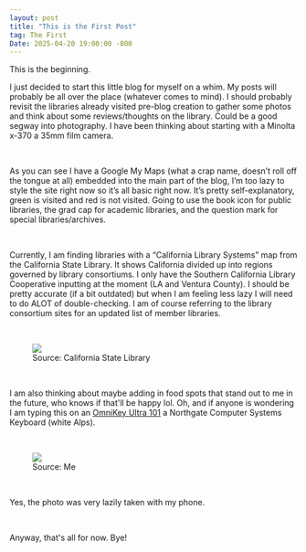 ```yaml
---
layout: post
title: "This is the First Post"
tag: The First
Date: 2025-04-20 19:00:00 -800
---
```


<div class="body1">
<p>This is the beginning.</p>

<p>I just decided to start this little blog for myself on a whim. My posts will probably be all over the place (whatever comes to mind). I should probably revisit the libraries already visited pre-blog creation to gather some photos and think about some reviews/thoughts on the library. Could be a good segway into photography. I have been thinking about starting with a Minolta x-370 a 35mm film camera.</p><br>

<p>As you can see I have a Google My Maps (what a crap name, doesn’t roll off the tongue at all) embedded into the main part of the blog, I’m too lazy to style the site right now so it’s all basic right now. It’s pretty self-explanatory, green is visited and red is not visited. Going to use the book icon for public libraries, the grad cap for academic libraries, and the question mark for special libraries/archives.</p><br>

<p>Currently, I am finding libraries with a “California Library Systems” map from the California State Library. It shows California divided up into regions governed by library consortiums. I only have the Southern California Library Cooperative inputting at the moment (LA and Ventura County). I should be pretty accurate (if a bit outdated) but when I am feeling less lazy I will need to do ALOT of double-checking. I am of course referring to the library consortium sites for an updated list of member libraries.</p><br>

<figure>
  <img src="/Library-Website/images/CLA-Library-Systems-Map.jpeg">
  <figcaption>Source: California State Library</figcaption>
</figure><br>

<p>I am also thinking about maybe adding in food spots that stand out to me in the future, who knows if that'll be happy lol. Oh, and if anyone is wondering I am typing this on an <a href="https://web.archive.org/web/20240201173640/https://deskthority.net/wiki/Northgate_OmniKey/101">OmniKey Ultra 101</a> a Northgate Computer Systems Keyboard (white Alps).</p><br>

<figure>
  <img src="/Library-Website/images/omnikey101.jpg">
  <figcaption>Source: Me</figcaption>
</figure><br>

<p>Yes, the photo was very lazily taken with my phone.</p><br>

<p>Anyway, that's all for now. Bye!</p>

</div>
